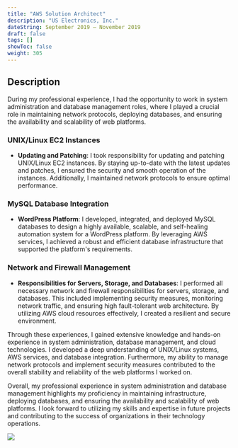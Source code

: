 ```yaml
---
title: "AWS Solution Architect"
description: "US Electronics, Inc."
dateString: September 2019 – November 2019
draft: false
tags: []
showToc: false
weight: 305
--- 
```



## Description

During my professional experience, I had the opportunity to work in system administration and database management roles, where I played a crucial role in maintaining network protocols, deploying databases, and ensuring the availability and scalability of web platforms.

### UNIX/Linux EC2 Instances

- **Updating and Patching**: I took responsibility for updating and patching UNIX/Linux EC2 instances. By staying up-to-date with the latest updates and patches, I ensured the security and smooth operation of the instances. Additionally, I maintained network protocols to ensure optimal performance.

### MySQL Database Integration

- **WordPress Platform**: I developed, integrated, and deployed MySQL databases to design a highly available, scalable, and self-healing automation system for a WordPress platform. By leveraging AWS services, I achieved a robust and efficient database infrastructure that supported the platform's requirements.

### Network and Firewall Management

- **Responsibilities for Servers, Storage, and Databases**: I performed all necessary network and firewall responsibilities for servers, storage, and databases. This included implementing security measures, monitoring network traffic, and ensuring high fault-tolerant web architecture. By utilizing AWS cloud resources effectively, I created a resilient and secure environment.

Through these experiences, I gained extensive knowledge and hands-on experience in system administration, database management, and cloud technologies. I developed a deep understanding of UNIX/Linux systems, AWS services, and database integration. Furthermore, my ability to manage network protocols and implement security measures contributed to the overall stability and reliability of the web platforms I worked on.

Overall, my professional experience in system administration and database management highlights my proficiency in maintaining infrastructure, deploying databases, and ensuring the availability and scalability of web platforms. I look forward to utilizing my skills and expertise in future projects and contributing to the success of organizations in their technology operations.


![](/experience/iit-madras/img2.png)
